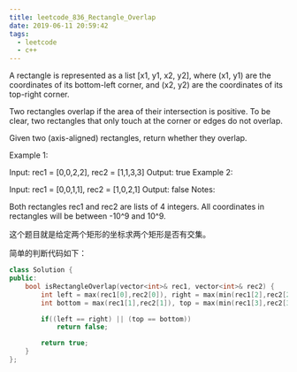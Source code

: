 ```yaml
---
title: leetcode_836_Rectangle_Overlap
date: 2019-06-11 20:59:42
tags:
  - leetcode
  - c++
---
```


A rectangle is represented as a list [x1, y1, x2, y2], where (x1, y1) are the coordinates of its bottom-left corner, and (x2, y2) are the coordinates of its top-right corner.

<!--more-->

Two rectangles overlap if the area of their intersection is positive.  To be clear, two rectangles that only touch at the corner or edges do not overlap.

Given two (axis-aligned) rectangles, return whether they overlap.

Example 1:

Input: rec1 = [0,0,2,2], rec2 = [1,1,3,3]
Output: true
Example 2:

Input: rec1 = [0,0,1,1], rec2 = [1,0,2,1]
Output: false
Notes:

Both rectangles rec1 and rec2 are lists of 4 integers.
All coordinates in rectangles will be between -10^9 and 10^9.

这个题目就是给定两个矩形的坐标求两个矩形是否有交集。

简单的判断代码如下：

```C++
class Solution {
public:
    bool isRectangleOverlap(vector<int>& rec1, vector<int>& rec2) {
        int left = max(rec1[0],rec2[0]), right = max(min(rec1[2],rec2[2]), left);
        int bottom = max(rec1[1],rec2[1]), top = max(min(rec1[3],rec2[3]), bottom);

        if((left == right) || (top == bottom))
            return false;

        return true;  
    }
};
```
